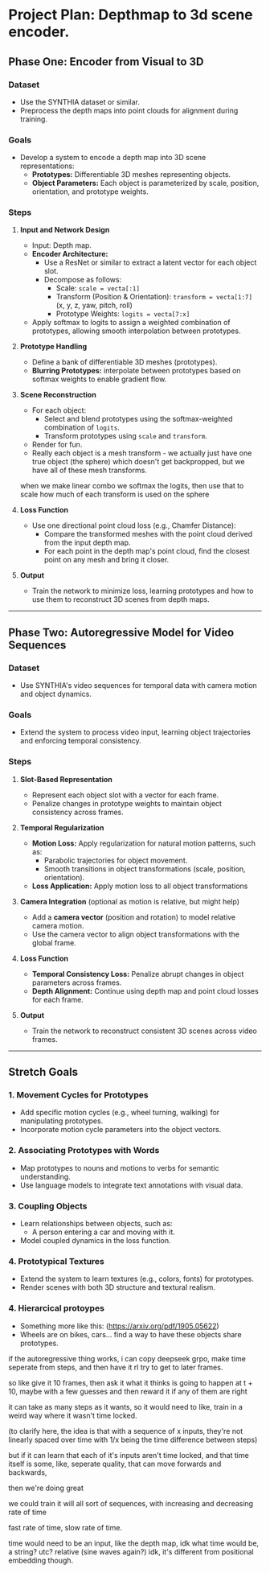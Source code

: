 # Project Plan: Depthmap to 3d scene encoder.

## Phase One: Encoder from Visual to 3D

### Dataset
- Use the SYNTHIA dataset or similar.
- Preprocess the depth maps into point clouds for alignment during training.

### Goals
- Develop a system to encode a depth map into 3D scene representations:
  - **Prototypes:** Differentiable 3D meshes representing objects.
  - **Object Parameters:** Each object is parameterized by scale, position, orientation, and prototype weights.

### Steps
1. **Input and Network Design**
   - Input: Depth map.
   - **Encoder Architecture:** 
     - Use a ResNet or similar to extract a latent vector for each object slot.
     - Decompose as follows:
       - Scale: `scale = vecta[:1]`
       - Transform (Position & Orientation): `transform = vecta[1:7]` (x, y, z, yaw, pitch, roll)
       - Prototype Weights: `logits = vecta[7:x]`
   - Apply softmax to logits to assign a weighted combination of prototypes, allowing smooth interpolation between prototypes.

2. **Prototype Handling**
   - Define a bank of differentiable 3D meshes (prototypes).
   - **Blurring Prototypes:** interpolate between prototypes based on softmax weights to enable gradient flow.

3. **Scene Reconstruction**
   - For each object:
     - Select and blend prototypes using the softmax-weighted combination of `logits`.
     - Transform prototypes using `scale` and `transform`.
   - Render for fun.
   - Really each object is a mesh transform - we actually just have one true object (the sphere) which doesn't get backpropped, but we have all of these mesh transforms.

   when we make linear combo we softmax the logits, then use that to scale how much of each transform is used on the sphere

4. **Loss Function**
   - Use one directional point cloud loss (e.g., Chamfer Distance):
     - Compare the transformed meshes with the point cloud derived from the input depth map.
     - For each point in the depth map's point cloud, find the closest point on any mesh and bring it closer.

5. **Output**
   - Train the network to minimize loss, learning prototypes and how to use them to reconstruct 3D scenes from depth maps.

---

## Phase Two: Autoregressive Model for Video Sequences

### Dataset
- Use SYNTHIA's video sequences for temporal data with camera motion and object dynamics.

### Goals
- Extend the system to process video input, learning object trajectories and enforcing temporal consistency.

### Steps
1. **Slot-Based Representation**
   - Represent each object slot with a vector for each frame.
   - Penalize changes in prototype weights to maintain object consistency across frames.

2. **Temporal Regularization**
   - **Motion Loss:** Apply regularization for natural motion patterns, such as:
     - Parabolic trajectories for object movement.
     - Smooth transitions in object transformations (scale, position, orientation).
   - **Loss Application:** Apply motion loss to all object transformations

3. **Camera Integration** (optional as motion is relative, but might help)
   - Add a **camera vector** (position and rotation) to model relative camera motion.
   - Use the camera vector to align object transformations with the global frame.

4. **Loss Function**
   - **Temporal Consistency Loss:** Penalize abrupt changes in object parameters across frames.
   - **Depth Alignment:** Continue using depth map and point cloud losses for each frame.

5. **Output**
   - Train the network to reconstruct consistent 3D scenes across video frames.

---

## Stretch Goals

### 1. Movement Cycles for Prototypes
- Add specific motion cycles (e.g., wheel turning, walking) for manipulating prototypes.
- Incorporate motion cycle parameters into the object vectors.

### 2. Associating Prototypes with Words
- Map prototypes to nouns and motions to verbs for semantic understanding.
- Use language models to integrate text annotations with visual data.

### 3. Coupling Objects
- Learn relationships between objects, such as:
  - A person entering a car and moving with it.
- Model coupled dynamics in the loss function.

### 4. Prototypical Textures
- Extend the system to learn textures (e.g., colors, fonts) for prototypes.
- Render scenes with both 3D structure and textural realism.

### 4. Hierarcical protoypes
- Something more like this: (https://arxiv.org/pdf/1905.05622)
- Wheels are on bikes, cars... find a way to have these objects share prototypes.

if the autoregressive thing works, i can copy deepseek grpo, make time seperate from steps, and then have it rl try to get to later frames.

so like give it 10 frames, then ask it what it thinks is going to happen at t + 10, maybe with a few guesses and then reward it if any of them are right

it can take as many steps as it wants, so it would need to like, train in a weird way where it wasn't time locked.

(to clarify here, the idea is that with a sequence of x inputs, they're not linearly spaced over time with 1/x being the time difference between steps)

but if it can learn that each of it's inputs aren't time locked, and that time itself is some, like, seperate quality, that can move forwards and backwards, 

then we're doing great

we could train it will all sort of sequences, with increasing and decreasing rate of time

fast rate of time, slow rate of time.

time would need to be an input, like the depth map, idk what time would be, a string? utc? relative (sine waves again?) idk, it's different from positional embedding though.
